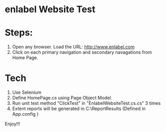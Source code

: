 # enlabel Website Test

# Steps:
1. Open any browser. Load the URL: http://www.enlabel.com
1. Click on each primary navigation and secondary navagations from Home Page.

# Tech
1. Use Selenium
1. Define HomePage.cs using Page Object Model.
1. Run unit test method "ClickTest" in "EnlabelWebsiteTest.cs.cs" 3 times
1. Extent reports will be generated in C:\ReportResults (Defined in App.config )

Enjoy!!!